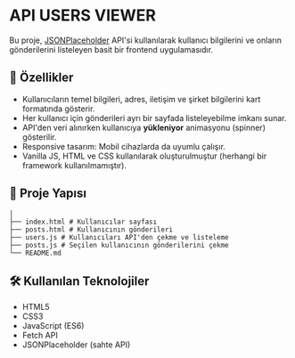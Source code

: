 # API USERS VIEWER

Bu proje, [JSONPlaceholder](https://jsonplaceholder.typicode.com/) API'si kullanılarak kullanıcı bilgilerini ve onların gönderilerini listeleyen basit bir frontend uygulamasıdır.

## 🚀 Özellikler

- Kullanıcıların temel bilgileri, adres, iletişim ve şirket bilgilerini kart formatında gösterir.
- Her kullanıcı için gönderileri ayrı bir sayfada listeleyebilme imkanı sunar.
- API'den veri alınırken kullanıcıya **yükleniyor** animasyonu (spinner) gösterilir.
- Responsive tasarım: Mobil cihazlarda da uyumlu çalışır.
- Vanilla JS, HTML ve CSS kullanılarak oluşturulmuştur (herhangi bir framework kullanılmamıştır).

## 📂 Proje Yapısı

```JS-2888P-2/
│
├── index.html # Kullanıcılar sayfası
├── posts.html # Kullanıcının gönderileri
├── users.js # Kullanıcıları API'den çekme ve listeleme
├── posts.js # Seçilen kullanıcının gönderilerini çekme
└── README.md
```
## 🛠️ Kullanılan Teknolojiler

- HTML5
- CSS3
- JavaScript (ES6)
- Fetch API
- JSONPlaceholder (sahte API)
